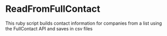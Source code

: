# ReadFromFullContact
This ruby script builds contact information for companies from a list using the FullContact API and saves in csv files
